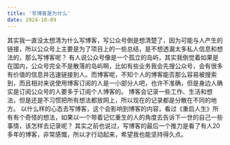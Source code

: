 ```yaml
---
title: '写博客是为什么'
date: 2024-10-09
---
```


其实我一直没太想清为什么写博客，写公众号倒是想清楚了，因为可能与人产生的链接，所以公众号上主要是为了项目上的一些总结，是不想透漏太多私人信息和想法的，那么写博客呢？
有人说公众号像是一个孤立的岛屿，其实我倒觉着如果是在国内，公众号完全不是散落的岛屿啊，比如有些业务我会先搜公众号，会有很多有价值的信息并迅速链接到人。而博客呢，不知个人的博客能否那么容易被搜索到，而且相对来说使用博客订阅的人是一小部分人吧，也许不准确，但是身边人确实是订阅公众号的人要多于订阅个人博客的。
博客会记录一些工作、生活和想法，但是还是不习惯把所有想法都放网上，所以现在的记录都是分散在不同的地方。
以什么样的心态去写博客，这个会影响到博客的内容，看过《重启人生》所有有个奇怪的想法，如果以一个带着记忆重生的人的角度去告诉下一世的自己一些事情，该怎样去记录呢？
其实之前也说过，写博客的最后一个推力是看了有人20多年的博客，非常感慨，所以才行动起来，希望我也能坚持得久点。